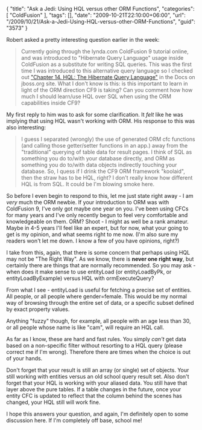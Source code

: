 {
	"title": "Ask a Jedi: Using HQL versus other ORM Functions",
	"categories": [
		"ColdFusion"
	],
	"tags": [],
	"date": "2009-10-21T22:10:00+06:00",
	"url": "/2009/10/21/Ask-a-Jedi-Using-HQL-versus-other-ORM-Functions",
	"guid": "3573"
}

Robert asked a pretty interesting question earlier in the week:

<blockquote>
Currently going through the lynda.com ColdFusion 9 tutorial online, and was introduced to "Hibernate Query Language" usage inside ColdFusion as a substitute for writing SQL queries. This was the first time I was introduced to this alternative query language so I checked out <a href="http://bit.ly/2hKgjo">"Chapter 14. HQL: The Hibernate Query Language"</a> in the Docs on jboss.org site. What I don't know is this: is this important to learn in light of the ORM direction CF9 is taking? Can you comment how how much I should learn/use HQL over SQL when using the ORM capabilities inside CF9?
</blockquote>

My first reply to him was to ask for some clarification. It <i>felt</i> like he was implying that using HQL wasn't working with ORM. His response to this was also interesting:

<blockquote>
I guess I separated (wrongly) the use of generated ORM cfc functions (and calling those getter/setter functions in an app.) away from the "traditional" querying of table data for result pages. I think of SQL as something you do to/with your database directly, and ORM as something you do to/with data objects indirectly touching your database. So, I quess if I drink the CF9 ORM framework "koolaid", then the straw has to be HQL, right? I don't really know how different HQL is from SQL. It could be I'm blowing smoke here.
</blockquote>
<!--more-->
So before I even begin to respond to this, let me just state right away - I am <i>very</i> much the ORM newbie. If your introduction to ORM was with ColdFusion 9, I've only got maybe one year on you. I've been using CFCs for many years and I've only recently begun to feel very comfortable and knowledgeable on them. ORM? Shoot - I might as well be a rank amateur. Maybe in 4-5 years I'll feel like an expert, but for now, what your going to get is my opinion, and what seems right to me now. (I'm also sure my readers won't let me down. I know a few of you have opinions, right?)

I take from this, again, that there is some concern that perhaps using HQL may not be "The Right Way". As we know, there is <b>never one right way</b>, but certainly there are things that are normally recommended. So you may ask - when does it make sense to use entityLoad (or entityLoadByPk, or entityLoadByExample) versus HQL with ormExecuteQuery? 

From what I see - entityLoad is useful for fetching a precise set of entities. All people, or all people where gender=female. This would be my normal way of browsing through the entire set of data, or a specific subset defined by exact property values.

Anything "fuzzy" though, for example, all people with an age less than 30, or all people whose name is like "cam", will require an HQL call. 

As far as I know, these are hard and fast rules. You simply <i>can't</i> get data based on a non-specific filter without resorting to a HQL query (please correct me if I'm wrong). Therefore there are times when the choice is out of your hands.

Don't forget that your result is still an array (or single) set of objects. Your still working with entities versus an old school query result set. Also don't forget that your HQL is working with your aliased data. You still have that layer above the pure tables. If a table changes in the future, once your entity CFC is updated to reflect that the column behind the scenes has changed, your HQL still will work fine. 

I hope this answers your question, and again, I'm definitely open to some discussion here. If I'm completely off base, school me!